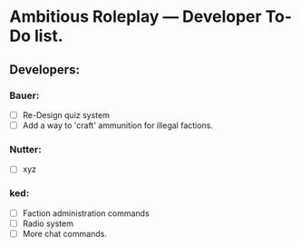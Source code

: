 # Ambitious Roleplay — Developer To-Do list.

## Developers:

### Bauer:
- [  ] Re-Design quiz system
- [  ] Add a way to 'craft' ammunition for illegal factions.

### Nutter:
- [  ] xyz

### ked:
- [  ] Faction administration commands
- [  ] Radio system
- [  ] More chat commands.
